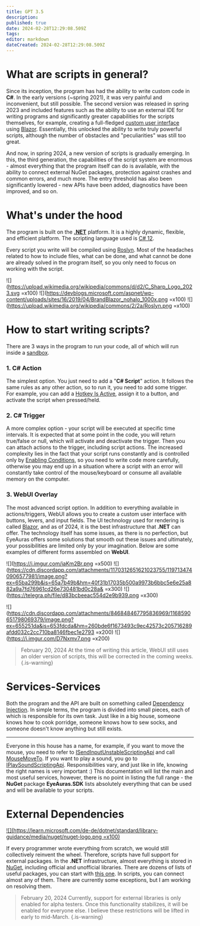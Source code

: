 ```yaml
---
title: GPT 3.5
description: 
published: true
date: 2024-02-28T12:29:08.509Z
tags: 
editor: markdown
dateCreated: 2024-02-28T12:29:08.509Z
---
```



# What are scripts in general?
Since its inception, the program has had the ability to write custom code in **C#**. In the early versions (~spring 2021), it was very painful and inconvenient, but still possible. The second version was released in spring 2023 and included features such as the ability to use an external IDE for writing programs and significantly greater capabilities for the scripts themselves, for example, creating a full-fledged [custom user interface](/en/overlays/custom-ui) using [Blazor](https://dotnet.microsoft.com/en-us/apps/aspnet/web-apps/blazor). Essentially, this unlocked the ability to write truly powerful scripts, although the number of obstacles and "peculiarities" was still too great.

And now, in spring 2024, a new version of scripts is gradually emerging. In this, the third generation, the capabilities of the script system are enormous - almost everything that the program itself can do is available, with the ability to connect external NuGet packages, protection against crashes and common errors, and much more. The entry threshold has also been significantly lowered - new APIs have been added, diagnostics have been improved, and so on.

# What's under the hood
The program is built on the [**.NET**](https://learn.microsoft.com/en-us/dotnet/core/whats-new/dotnet-8/overview) platform. It is a highly dynamic, flexible, and efficient platform. The scripting language used is [C# 12](https://learn.microsoft.com/en-us/dotnet/csharp/).

Every script you write will be compiled using [Roslyn](https://learn.microsoft.com/en-us/dotnet/csharp/roslyn-sdk/). Most of the headaches related to how to include files, what can be done, and what cannot be done are already solved in the program itself, so you only need to focus on working with the script.

![](https://upload.wikimedia.org/wikipedia/commons/d/d2/C_Sharp_Logo_2023.svg =x100) ![](https://devblogs.microsoft.com/aspnet/wp-content/uploads/sites/16/2019/04/BrandBlazor_nohalo_1000x.png =x100) ![](https://upload.wikimedia.org/wikipedia/commons/2/2a/Roslyn.png =x100)


# How to start writing scripts?
There are 3 ways in the program to run your code, all of which will run inside a [sandbox](/en/scripting/sandbox).

### 1. C# Action
The simplest option. You just need to add a "**C# Script**" action. It follows the same rules as any other action, so to run it, you need to add some trigger. For example, you can add a [Hotkey Is Active](https://wiki.eyeauras.net/en/triggers/hotkey-is-active), assign it to a button, and activate the script when pressed/held.

### 2. C# Trigger
A more complex option - your script will be executed at specific time intervals. It is expected that at some point in the code, you will return true/false or null, which will activate and deactivate the trigger. Then you can attach actions to the trigger, including script actions. The increased complexity lies in the fact that your script runs constantly and is controlled only by [Enabling Conditions](/en/docs/enablingconditions), so you need to write code more carefully, otherwise you may end up in a situation where a script with an error will constantly take control of the mouse/keyboard or consume all available memory on the computer.

### 3. WebUI Overlay
The most advanced script option. In addition to everything available in actions/triggers, WebUI allows you to create a custom user interface with buttons, levers, and input fields. The UI technology used for rendering is called [Blazor](https://dotnet.microsoft.com/en-us/apps/aspnet/web-apps/blazor), and as of 2024, it is the best infrastructure that **.NET** can offer. The technology itself has some issues, as there is no perfection, but EyeAuras offers some solutions that smooth out these issues and ultimately, your possibilities are limited only by your imagination. Below are some examples of different forms assembled on **WebUI**.

![](https://i.imgur.com/iaKm2Br.png =x500) ![](https://cdn.discordapp.com/attachments/1170312651621023755/1197134740906577981/image.png?ex=65ba299b&is=65a7b49b&hm=40f31b17035b500a9973b6bbc5e6e25a882a9a7fd76961cd26e730481bd0c28a& =x300) ![](https://telegra.ph/file/d83bcbeeac554d2e9b939.png =x300)

![](https://cdn.discordapp.com/attachments/846848467795836969/1168590651798069379/image.png?ex=655251da&is=653fdcda&hm=260bde6f1673493c9ec42573c205716289afdd032c2cc710ba8146fbec1e2793 =x200) ![](https://i.imgur.com/D7Nxmv7.png =x200)

> February 20, 2024
> At the time of writing this article, WebUI still uses an older version of scripts, this will be corrected in the coming weeks.
{.is-warning}


# Services-Services
Both the program and the API are built on something called [Dependency Injection](https://en.wikipedia.org/wiki/Dependency_injection). In simple terms, the program is divided into small pieces, each of which is responsible for its own task. Just like in a big house, someone knows how to cook porridge, someone knows how to sew socks, and someone doesn't know anything but still exists.

---
Everyone in this house has a name, for example, if you want to move the mouse, you need to refer to [ISendInputUnstableScriptingApi](https://docs.eyeauras.net/api/EyeAuras.Roxy.Api.ISendInputUnstableScriptingApi.html) and call [MouseMoveTo](https://docs.eyeauras.net/api/EyeAuras.Roxy.Api.ISendInputUnstableScriptingApi.MouseMoveTo.html#EyeAuras_Roxy_Api_ISendInputUnstableScriptingApi_MouseMoveTo_System_Int32_System_Int32_). If you want to play a sound, you go to [IPlaySoundScriptingApi](https://docs.eyeauras.net/api/EyeAuras.DefaultAuras.Scripting.IPlaySoundScriptingApi.html). Responsibilities vary, and just like in life, knowing the right names is very important :)
This documentation will list the main and most useful services, however, there is no point in listing the full range - the **NuGet** package **EyeAuras.SDK** lists absolutely everything that can be used and will be available to your scripts.

# External Dependencies
[![](https://learn.microsoft.com/de-de/dotnet/standard/library-guidance/media/nuget/nuget-logo.png =x100)](https://www.nuget.org/)

If every programmer wrote everything from scratch, we would still collectively reinvent the wheel. Therefore, scripts have full support for external packages. In the **.NET** infrastructure, almost everything is stored in [NuGet](https://www.nuget.org/), including official and unofficial libraries. There are dozens of lists of useful packages, you can start with [this one](https://github.com/quozd/awesome-dotnet).
In scripts, you can connect almost any of them. There are currently some exceptions, but I am working on resolving them.

> February 20, 2024
> Currently, support for external libraries is only enabled for alpha testers. Once this functionality stabilizes, it will be enabled for everyone else. I believe these restrictions will be lifted in early to mid-March.
{.is-warning}